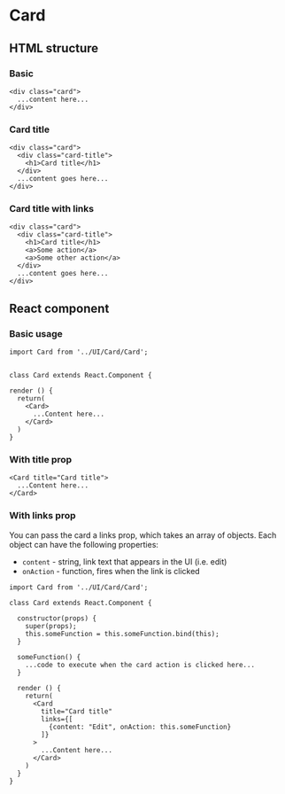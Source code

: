 # Card

## HTML structure

### Basic
```
<div class="card">
  ...content here...
</div>
```

### Card title
```
<div class="card">
  <div class="card-title">
    <h1>Card title</h1>
  </div>
  ...content goes here...
</div>
```

### Card title with links
```
<div class="card">
  <div class="card-title">
    <h1>Card title</h1>
    <a>Some action</a>
    <a>Some other action</a>
  </div>
  ...content goes here...
</div>
```

## React component

### Basic usage

```
import Card from '../UI/Card/Card';


class Card extends React.Component {

render () {
  return(
    <Card>
      ...Content here...
    </Card>
  )
}

```

### With title prop
```
<Card title="Card title">
  ...Content here...
</Card>
```

### With links prop

You can pass the card a links prop, which takes an array of objects. Each object can have the following properties:

* `content` - string, link text that appears in the UI (i.e. edit)
* `onAction` - function, fires when the link is clicked

```
import Card from '../UI/Card/Card';

class Card extends React.Component {

  constructor(props) {
    super(props);
    this.someFunction = this.someFunction.bind(this);
  }

  someFunction() {
    ...code to execute when the card action is clicked here...
  }

  render () {
    return(
      <Card
        title="Card title"
        links={[
          {content: "Edit", onAction: this.someFunction}
        ]}
      >
        ...Content here...
      </Card>
    )
  }
}
```
